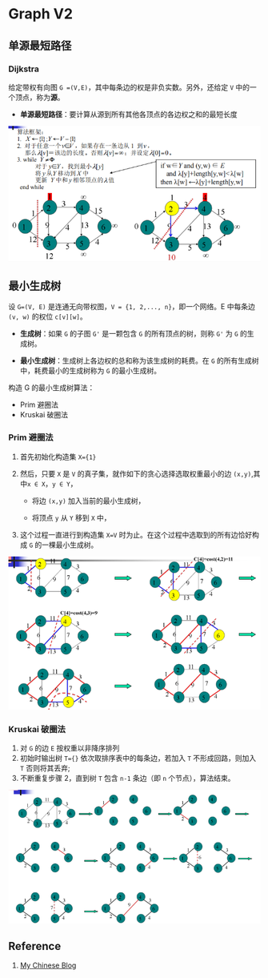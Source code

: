 # Graph V2

## 单源最短路径

### Dijkstra

给定带权有向图 `G =(V,E)`，其中每条边的权是非负实数。另外，还给定 `V` 中的一个顶点，称为**源**。

- **单源最短路径**：要计算从源到所有其他各顶点的各边权之和的最短长度

![image-20240524032538524](./240524-graph-v2.assets/image-20240524032538524.png)

## 最小生成树

设 `G=(V, E)` 是连通无向带权图，`V = {1, 2,..., n}`，即一个网络。E 中每条边 `(v, w)` 的权位 `c[v][w]`。

- **生成树**：如果 `G` 的子图 `G'` 是一颗包含 `G` 的所有顶点的树，则称 `G'` 为 `G` 的生成树。

- **最小生成树**：生成树上各边权的总和称为该生成树的耗费。在 `G` 的所有生成树中，耗费最小的生成树称为 `G` 的最小生成树。

构造 G 的最小生成树算法：

- Prim 避圈法
- Kruskai 破圈法

### Prim 避圈法

1. 首先初始化构造集 `X={1}`

2. 然后，只要 `X` 是 `V` 的真子集，就作如下的贪心选择选取权重最小的边 `(x,y)`,其中`x ∈ X`，`y ∈ Y`，

   - 将边 `(x,y)` 加入当前的最小生成树， 

   - 将顶点 `y` 从 `Y` 移到 `X` 中，

3. 这个过程一直进行到构造集 `X=V` 时为止。在这个过程中选取到的所有边恰好构成 `G` 的一棵最小生成树。

![image-20240524031646784](./240524-graph-v2.assets/image-20240524031646784.png)

### Kruskai 破圈法

1. 对 `G` 的边 `E` 按权重以非降序排列
2. 初始时输出树 `T={}`  依次取排序表中的每条边，若加入 `T` 不形成回路，则加入 `T` 否则将其丢弃;
3. 不断重复步骤 2，直到树 `T` 包含 `n-1` 条边（即 `n` 个节点），算法结束。

![image-20240524031836951](./240524-graph-v2.assets/image-20240524031836951.png)

## Reference

1. [My Chinese Blog](https://colalinn.github.io/2020/07/07/2020-07-07-algorithm/#more)